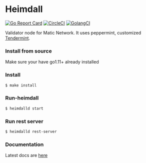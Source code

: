 # Heimdall

[![Go Report Card](https://goreportcard.com/badge/github.com/maticnetwork/heimdall)](https://goreportcard.com/report/github.com/maticnetwork/heimdall) [![CircleCI](https://circleci.com/gh/maticnetwork/heimdall/tree/master.svg?style=shield)](https://circleci.com/gh/maticnetwork/heimdall/tree/master) [![GolangCI](https://golangci.com/badges/github.com/maticnetwork/heimdall.svg)](https://golangci.com/r/github.com/maticnetwork/heimdall)


Validator node for Matic Network. It uses peppermint, customized [Tendermint](https://github.com/tendermint/tendermint).

### Install from source 

Make sure your have go1.11+ already installed

### Install 
```bash 
$ make install 
```  

### Run-heimdall 
```bash 
$ heimdalld start
```

### Run rest server

```bash 
$ heimdalld rest-server 
```

### Documentation 

Latest docs are [here](https://docs.matic.network/)
